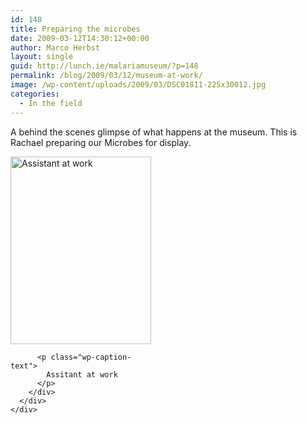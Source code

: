 ```yaml
---
id: 148
title: Preparing the microbes
date: 2009-03-12T14:30:12+00:00
author: Marco Herbst
layout: single
guid: http://lunch.ie/malariamuseum/?p=148
permalink: /blog/2009/03/12/museum-at-work/
image: /wp-content/uploads/2009/03/DSC01811-225x30012.jpg
categories:
  - In the field
---
```

A behind the scenes glimpse of what happens at the museum. This is Rachael preparing our Microbes for display.

<div>
  <div dir="ltr">
    <div>
      <div>
        <div id="attachment_270" style="width: 235px" class="wp-caption alignnone">
          <a href="http://www.malariamuseum.de/wp-content/uploads/2009/03/DSC01811.jpg"><img class="size-medium wp-image-270" title="Assistant work" alt="Assistant at work" src="http://www.malariamuseum.de/wp-content/uploads/2009/03/DSC01811-225x300.jpg" width="225" height="300" /></a>
          
          <p class="wp-caption-text">
            Assitant at work
          </p>
        </div>
      </div>
    </div>
  </div>
</div>